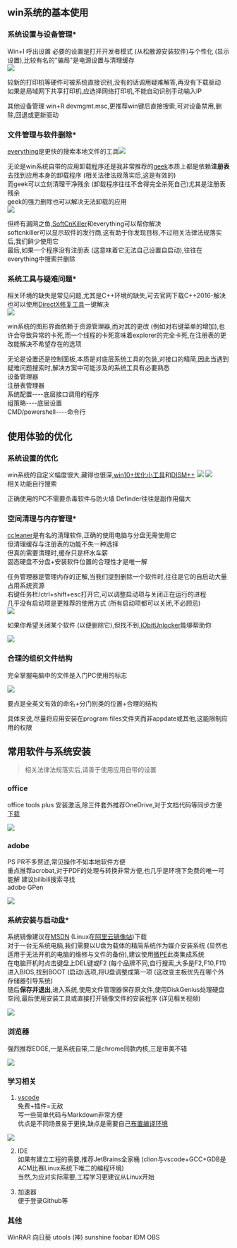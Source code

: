 ## win系统的基本使用

### 系统设置与设备管理*

Win+I 呼出设置 必要的设置是打开开发者模式 (从松散源安装软件)与个性化 (显示设置),比较有名的"骗局"是电源设置与清理缓存  
![](https://s2.loli.net/2024/05/20/SgjoZb5srhDiWFX.png)

较新的打印机等硬件可被系统直接识别,没有的话调用疑难解答,再没有下载驱动  
如果是局域网下共享打印机,应选择网络打印机,不能自动识别手动输入IP

其他设备管理 win+R devmgmt.msc,更推荐win键后直接搜索,可对设备禁用,删除,回退或更新驱动

### 文件管理与软件删除*

[everything](https://www.voidtools.com/zh-cn/downloads/)是更快的搜索本地文件的工具![](https://s2.loli.net/2024/05/20/yswIYa1xXq8Wb7l.png)

无论是win系统自带的应用卸载程序还是我非常推荐的[geek](https://geekuninstaller.com/)本质上都是依赖**注册表**去找到应用本身的卸载程序 (相关法律法规落实后,这是有效的)  
而geek可以立刻清理干净残余 (卸载程序往往不舍得完全杀死自己)尤其是注册表残余  
geek的强力删除也可以解决无法卸载的应用  
![](https://s2.loli.net/2024/05/21/n4u2176daxbXOPj.png)

但终有漏网之鱼,[SoftCnKiller](https://blog.csdn.net/hfhbutn/article/details/104799162)和everything可以帮你解决  
softcnkiller可以显示软件的发行商,这有助于你发现目标,不过相关法律法规落实后,我们鲜少使用它  
最后,如果一个程序没有注册表 (这意味着它无法自己设置自启动),往往在everything中搜索并删除

### 系统工具与疑难问题*

相关环境的缺失是常见问题,尤其是C++环境的缺失,可去官网下载C++2016-解决  
也可以使用[DirectX修复工具](https://blog.csdn.net/vbcom/article/details/7245186)一键解决  
![](https://s2.loli.net/2024/05/21/OeUpoXBNw31qs4I.png)

win系统的图形界面依赖于资源管理器,而对其的更改 (例如对右键菜单的增加),也许会导致异常的卡死,而一个线程的卡死意味着explorer的完全卡死,在注册表的更改能解决不希望存在的选项

无论是设置还是控制面板,本质是对底层系统工具的包装,对接口的精简,因此当遇到疑难问题搜索时,解决方案中可能涉及的系统工具有必要熟悉  
设备管理器  
注册表管理器  
系统配置----底层接口调用的程序    
组策略----底层设置  
CMD/powershell----命令行


## 使用体验的优化

### 系统设置的优化

win系统的自定义幅度很大,藏得也很深,[win10+优化小工具](https://www.52pojie.cn/thread-1651910-1-1.html)和[DISM++](https://chuyu.me/zh-Hans/)
![](https://s2.loli.net/2024/05/21/oOjalneFxYJygZ7.png)
![](https://s2.loli.net/2024/05/21/FrGA6yMfTNsi4wn.png)  
相关功能自行搜索

正确使用的PC不需要杀毒软件与防火墙
Definder往往是副作用偏大

### 空间清理与内存管理*

[ccleaner](https://www.ccleaner.com/zh-cn)是有名的清理软件,正确的使用电脑与分盘无需使用它  
但清理缓存与注册表的功能不失一种选择  
但真的需要清理时,缓存只是杯水车薪  
固态硬盘不分盘+安装软件位置的合理性才是唯一解

任务管理器是管理内存的正解,当我们提到删除一个软件时,往往是它的自启动大量占用系统资源  
右键任务栏/ctrl+shift+esc打开它,可以调整启动项与关闭正在运行的进程  
几乎没有启动项是更推荐的使用方式 (所有启动项都可以关闭,不必顾忌)  
![](https://s2.loli.net/2024/05/21/o7KRpXzBDLrQTGE.png)

如果你希望关闭某个软件 (以便删除它),但找不到,[IObitUnlocker](https://www.iobit.com/en/iobit-unlocker.php)能够帮助你

![](https://s2.loli.net/2024/05/22/y6wGNerOiPz95v8.png)

### 合理的组织文件结构

完全掌握电脑中的文件是入门PC使用的标志  

![](https://s2.loli.net/2024/05/21/qQnOdmv29JGfuUR.png)  

要点是全英文有效的命名+分门别类的位置+合理的结构

具体来说,尽量将应用安装在program files文件夹而非appdate或其他,这能限制应用的权限

## 常用软件与系统安装

> 相关法律法规落实后,请善于使用应用自带的设置

### office

office tools plus 安装激活,除三件套外推荐OneDrive,对于文档代码等同步方便  
[下载](https://otp.landian.vip/zh-cn/)  

![](https://s2.loli.net/2024/05/20/yjp6LHcRg1lumCP.png)

### adobe

PS PR不多赘述,常见操作不如本地软件方便  
重点推荐acrobat,对于PDF的处理与转换非常方便,也几乎是环境下免费的唯一可能解
建议bilibili搜索寻找  
adobe GPen

![](https://s2.loli.net/2024/05/20/f9rOnYNqRW1AoLB.png)

### 系统安装与启动盘*

系统镜像建议在[MSDN](https://next.itellyou.cn/) (Linux在[阿里云镜像站](https://link.zhihu.com/?target=https%3A//developer.aliyun.com/mirror/))下载  
对于一台无系统电脑,我们需要以U盘为载体的精简系统作为媒介安装系统 (显然也适用于无法开机的电脑的维修与文件的备份),建议使用[微PE](https://www.wepe.com.cn/download.html)此类集成系统  
在电脑开机时点击键盘上DEL键或F2 (每个品牌不同,自行搜索,大多是F2,F10,F11)进入BIOS,找到BOOT (启动)选项,将U盘调整成第一项 (这改变主板优先在哪个外存储器引导系统)  
随后**保存并退出**,进入系统,使用文件管理器保存原文件,使用DiskGenius处理硬盘空间,最后使用安装工具或直接打开镜像文件的安装程序 (详见相关视频)

![](https://s2.loli.net/2024/05/20/XqSsUFVCy3nGALj.png)

### 浏览器

强烈推荐EDGE,一是系统自带,二是chrome同款内核,三是审美不错

![](https://s2.loli.net/2024/05/20/jPl9DofmI3OCSrv.png)

### 学习相关

1. [vscode](https://code.visualstudio.com/download)  
免费+插件=无敌  
写一些简单代码与Markdown非常方便  
优点是不同场景易于更换,缺点是需要自己[布置编译环境](https://www.bilibili.com/video/BV1BQ4y1j7fY/?spm_id_from=333.337.search-card.all.click&vd_source=2499dec4a6dc444afbb1ff9583447bca)

![](https://s2.loli.net/2024/05/20/Ancz2wFGExQoLhC.png)

2. IDE  
如果有建立工程的需要,推荐JetBrains全家桶 (clion与vscode+GCC+GDB是ACM比赛Linux系统下唯二的编程环境)  
当然,为应对实际需要,工程学习更建议从Linux开始

3. 加速器  
便于登录Github等

### 其他

WinRAR 向日葵 utools (神) sunshine foobar IDM OBS